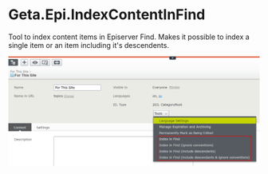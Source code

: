 # Geta.Epi.IndexContentInFind
Tool to index content items in Episerver Find. Makes it possible to index a single item or an item including it's descendents.

![ScreenShot](/docs/screenshot-01.png)